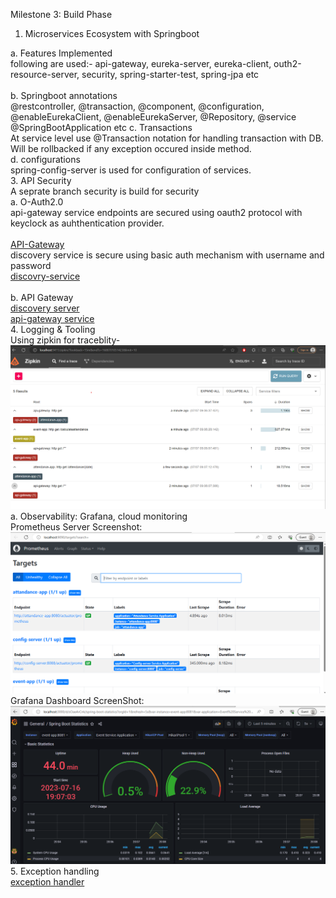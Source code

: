Milestone 3: Build Phase<br/>
1.	Microservices Ecosystem with Springboot <br/>
   
a.	Features Implemented<br/>
following are used:-
 api-gateway, eureka-server, eureka-client, outh2-resource-server, security, spring-starter-test, spring-jpa etc<br/>
<br/>
b.	Springboot annotations<br/>
@restcontroller, @transaction, @component, @configuration, @enableEurekaClient, @enableEurekaServer, @Repository, @service
@SpringBootApplication etc
c.	Transactions<br/>
At service level use @Transaction notation for handling transaction with DB.<br/>
Will be rollbacked if any exception occured inside method.<br/>
d.	configurations<br/>
spring-config-server is used for configuration of services.[](https://github.com/AnasKamali/domain-excercise/tree/main/config-server) <br/>
3.	API Security<br/>
A seprate branch security is build for security<br/>
a.	O-Auth2.0<br/>
api-gateway service endpoints are secured using oauth2 protocol with keyclock as auhthentication provider.<br/>
<br/>
[API-Gateway](https://github.com/AnasKamali/domain-excercise/tree/security/api-gateway)<br/>
discovery service is secure using basic auth mechanism with username and password<br/>
[discovry-service](https://github.com/AnasKamali/domain-excercise/tree/security/discovery-server)<br/>
<br/>
b.	API Gateway<br/>
      [discovery server](https://github.com/AnasKamali/domain-excercise/tree/main/discovery-server)<br/>
       [api-gateway service](https://github.com/AnasKamali/domain-excercise/tree/main/api-gateway)<br/>
4.	Logging & Tooling<br/>
Using zipkin for traceblity-![](https://github.com/AnasKamali/domain-excercise/blob/main/Documents/screenshots/zipkinServerRunning.png)<br/>
a.	Observability: Grafana, cloud monitoring<br/>
Prometheus Server Screenshot:
![Alt Text](https://github.com/AnasKamali/domain-excercise/blob/main/Documents/screenshots/prometheus.png)
Grafana Dashboard ScreenShot:
![Alt text](https://github.com/AnasKamali/domain-excercise/blob/main/Documents/screenshots/grafanaEventApp.png)
5.	Exception handling<br/>
[exception handler](https://github.com/AnasKamali/domain-excercise/tree/main/event-app/src/main/java/com/sapient/eventApp/exception/handler)
<br/>
<br/>
